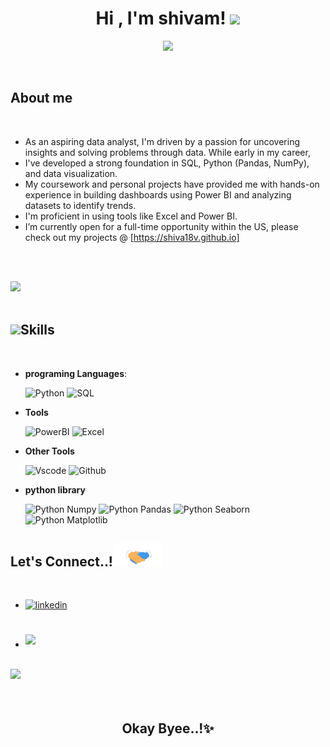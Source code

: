 <h1 align="center"><b>Hi , I'm shivam! </b><img src="https://media.giphy.com/media/hvRJCLFzcasrR4ia7z/giphy.gif" width="35"></h1>

<p align="center">
  <a href="https://github.com/DenverCoder1/readme-typing-svg"><img src="https://readme-typing-svg.herokuapp.com?font=Time+New+Roman&color=black&size=30&center=true&vCenter=true&width=600&height=100&lines=Welcome+to+my+Repo&hearts;++;Data+Analyst;Computer+Science+Student;Active+Learner;Open+to+learning+new+things<3"></a>
</p>

<br>

## **About me**

<br>


- As an aspiring data analyst, I'm driven by a passion for uncovering insights and solving problems through data. While early in my career,
- I've developed a strong foundation in SQL, Python (Pandas, NumPy), and data visualization.
- My coursework and personal projects have provided me with hands-on experience in building dashboards using Power BI and analyzing datasets to identify trends.
- I'm proficient in using tools like Excel and Power BI.
- I’m currently open for a full-time opportunity within the US, please check out my projects @ [https://shiva18v.github.io]

<br><br>

<img src="https://user-images.githubusercontent.com/73097560/115834477-dbab4500-a447-11eb-908a-139a6edaec5c.gif"><br><br>

## <img src="https://media2.giphy.com/media/QssGEmpkyEOhBCb7e1/giphy.gif?cid=ecf05e47a0n3gi1bfqntqmob8g9aid1oyj2wr3ds3mg700bl&rid=giphy.gif" width ="25"><b>Skills</b>
<br>

<p align="center">

- **programing Languages**:


   ![Python](https://img.shields.io/badge/Python%20-%2314354C.svg?style=for-the-badge&logo=python&logoColor=blue)
   ![SQL](https://img.shields.io/badge/SQL-4479A1?style=for-the-badge&logo=mysql&logoColor=peetch)
    
    
     
- **Tools**




   ![PowerBI](https://img.shields.io/badge/PowerBI-F2C811?style=for-the-badge&logo=power-bi&logoColor=yellow)
   ![Excel](https://img.shields.io/badge/Excel-217346?style=for-the-badge&logo=microsoft-excel&logoColor=green)

- **Other Tools**  




  ![Vscode](https://img.shields.io/badge/Vscode-217346?style=for-the-badge&logo=microsoft-Vscode&logoColor=blue)
  ![Github](https://img.shields.io/badge/Github-217346?style=for-the-badge&logo=microsoft-Github&logoColor=black)



 - **python library**




   ![Python Numpy](https://img.shields.io/badge/Numpy-3776AB?style=for-the-badge&logo=python&logoColor=green)
   ![Python Pandas](https://img.shields.io/badge/Pandas-3776AB?style=for-the-badge&logo=python&logoColor=red)
   ![Python Seaborn](https://img.shields.io/badge/Seaborn-3776AB?style=for-the-badge&logo=python&logoColor=yellow)
   ![Python Matplotlib](https://img.shields.io/badge/Matplotlib-3776AB?style=for-the-badge&logo=python&logoColor=orange)

</p>
</div>

## <b> Let's Connect..!</b><img src="https://github.com/0xAbdulKhalid/0xAbdulKhalid/raw/main/assets/mdImages/handshake.gif" width ="80">
<br>
<div align='left'>

<ul>

<li>
<a href="https://www.linkedin.com/in/shivam-kumar-008189264/" target="_blank">
<img src="https://img.shields.io/badge/linkedin:  shivam-%2300acee.svg?color=405DE6&style=for-the-badge&logo=linkedin&logoColor=white" alt=linkedin style="margin-bottom: 5px;"/>
</a>
</li>

<br>

<br>

<li>
<a href="shivam2j2jkumar@gmail.com" target="_blank">
<img src="https://img.shields.io/badge/gmail:  shivam2j2jkumar@gmail.com-%23EA4335.svg?style=for-the-badge&logo=gmail&logoColor=white" t=mail style="margin-bottom: 5px;" />
</a>
</li>
	
</ul>
</div>

<br>
<img src="https://user-images.githubusercontent.com/73097560/115834477-dbab4500-a447-11eb-908a-139a6edaec5c.gif">
<br>
<br>
<br>

<div align='center'>

## <b>Okay Byee..!✨</b>

</div>
<br>


